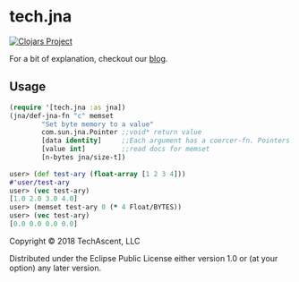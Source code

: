 # tech.jna

[![Clojars Project](https://img.shields.io/clojars/v/techascent/tech.jna.svg)](https://clojars.org/techascent/tech.jna)

For a bit of explanation, checkout our [blog](http://techascent.com/blog/jna-simplifies-your-life.html).


## Usage

```clojure
(require '[tech.jna :as jna])
(jna/def-jna-fn "c" memset
        "Set byte memory to a value"
        com.sun.jna.Pointer ;;void* return value
        [data identity]     ;;Each argument has a coercer-fn. Pointers can be lots of types.
        [value int]         ;;read docs for memset
        [n-bytes jna/size-t])
        
user> (def test-ary (float-array [1 2 3 4]))
#'user/test-ary
user> (vec test-ary)
[1.0 2.0 3.0 4.0]
user> (memset test-ary 0 (* 4 Float/BYTES))
user> (vec test-ary)
[0.0 0.0 0.0 0.0]
```

Copyright © 2018 TechAscent, LLC

Distributed under the Eclipse Public License either version 1.0 or (at
your option) any later version.
